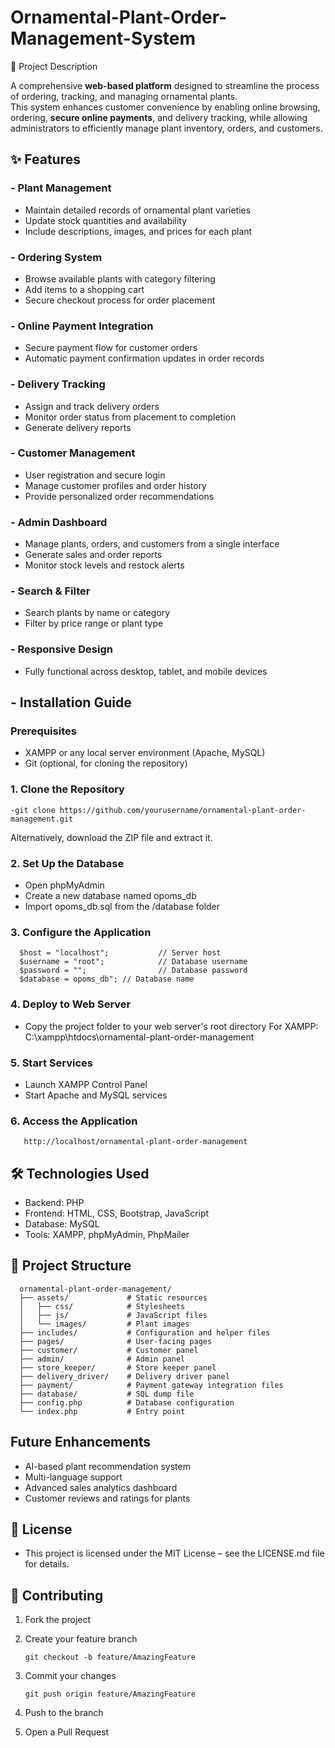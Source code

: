#  Ornamental-Plant-Order-Management-System

📌 Project Description

A comprehensive **web-based platform** designed to streamline the process of ordering, tracking, and managing ornamental plants.  
This system enhances customer convenience by enabling online browsing, ordering, **secure online payments**, and delivery tracking, while allowing administrators to efficiently manage plant inventory, orders, and customers.

## ✨ Features

### - Plant Management
   - Maintain detailed records of ornamental plant varieties
   - Update stock quantities and availability
   - Include descriptions, images, and prices for each plant
  
### - Ordering System
   - Browse available plants with category filtering
   - Add items to a shopping cart
   - Secure checkout process for order placement

### - Online Payment Integration
  - Secure payment flow for customer orders
  - Automatic payment confirmation updates in order records

### - Delivery Tracking
  - Assign and track delivery orders
  - Monitor order status from placement to completion
  - Generate delivery reports

### - Customer Management
  - User registration and secure login
  - Manage customer profiles and order history
  - Provide personalized order recommendations

### - Admin Dashboard
  - Manage plants, orders, and customers from a single interface
  - Generate sales and order reports
  - Monitor stock levels and restock alerts

###  - Search & Filter
  - Search plants by name or category
  - Filter by price range or plant type

### - Responsive Design
  - Fully functional across desktop, tablet, and mobile devices
    

## - Installation Guide
   ### **Prerequisites**
  - XAMPP or any local server environment (Apache, MySQL)
  - Git (optional, for cloning the repository)
### 1. Clone the Repository
    -git clone https://github.com/yourusername/ornamental-plant-order-management.git
Alternatively, download the ZIP file and extract it.

### 2. Set Up the Database
   - Open phpMyAdmin
   - Create a new database named opoms_db
   - Import opoms_db.sql from the /database folder
     
### 3. Configure the Application
      $host = "localhost";           // Server host
      $username = "root";            // Database username
      $password = "";                // Database password
      $database = opoms_db"; // Database name
      
### 4. Deploy to Web Server
   - Copy the project folder to your web server's root directory
     For XAMPP: C:\xampp\htdocs\ornamental-plant-order-management

### 5. Start Services
   - Launch XAMPP Control Panel
   - Start Apache and MySQL services
     
### 6. Access the Application
       http://localhost/ornamental-plant-order-management

## 🛠️ Technologies Used
  - Backend: PHP
  - Frontend: HTML, CSS, Bootstrap, JavaScript
  - Database: MySQL
  - Tools: XAMPP, phpMyAdmin, PhpMailer

## 📂 Project Structure

      ornamental-plant-order-management/
      ├── assets/             # Static resources
      │   ├── css/            # Stylesheets
      │   ├── js/             # JavaScript files
      │   └── images/         # Plant images
      ├── includes/           # Configuration and helper files
      ├── pages/              # User-facing pages
      ├── customer/           # Customer panel
      ├── admin/              # Admin panel
      ├── store_keeper/       # Store keeper panel
      ├── delivery_driver/    # Delivery driver panel
      ├── payment/            # Payment gateway integration files
      ├── database/           # SQL dump file
      ├── config.php          # Database configuration
      └── index.php           # Entry point

## Future Enhancements
  - AI-based plant recommendation system
  - Multi-language support
  - Advanced sales analytics dashboard
  - Customer reviews and ratings for plants

## 📝 License
  - This project is licensed under the MIT License – see the LICENSE.md file for details.

## 👥 Contributing
   1.  Fork the project
   2.  Create your feature branch
   
           git checkout -b feature/AmazingFeature
   3. Commit your changes
      
          git push origin feature/AmazingFeature
   4. Push to the branch
   5. Open a Pull Request
